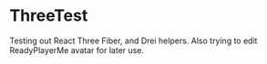 # ThreeTest

Testing out React Three Fiber, and Drei helpers. Also trying to edit ReadyPlayerMe avatar for later use.
